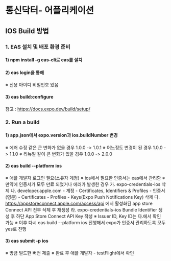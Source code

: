 # 통신닥터- 어플리케이션

## IOS Build 방법

### 1. EAS 설치 및 배포 환경 준비

#### 1) npm install -g eas-cli로 eas를 설치

#### 2) eas login을 통해

※ 전용 아이디 비밀번호 있음

#### 3) eas build:configure

참고 : https://docs.expo.dev/build/setup/

### 2. Run a build

#### 1) app.json에서 expo.version과 ios.buildNumber 변경

※ 에러 수정 같은 큰 변화가 없을 경우 1.0.0 -> 1.0.1
※ 어느정도 변경이 된 경우 1.0.0 -> 1.1.0
※ 리뉴얼 같이 큰 변화가 있을 경우 1.0.0 -> 2.0.0

#### 2) eas build --platform ios

※ 애플 개발자 로그인 필요(소유자 계정)
※ ios에서 필요한 인증서는 eas에서 관리함
※ 만약에 인증서가 모두 만료 되었거나 에러가 발생한 경우
가. expo-credentials-ios 삭제
나. developer.apple.com - 계정 - Certificates, Identifiers & Profiles - 인증서(영문) - Certificates - Profiles - Keys(Expo Push Notifications Key) 삭제
다. https://appstoreconnect.apple.com/access/api 에서 활성화된 app store Connect API 전부 삭제 후 재생성
라. expo-credentials-ios Bundle Identifier 생성 후 하단 App Store Connect API Key 작성
※ Issuer ID, Key ID는 다.에서 확인 가능
※ 이후 다시 eas build --platform ios 진행해서 expo가 인증서 관리하도록 모두 yes로 진행

#### 3) eas submit -p ios

※ 방금 빌드한 버전 제출
※ 완료 후 애플 개발자 - testFlight에서 확인
